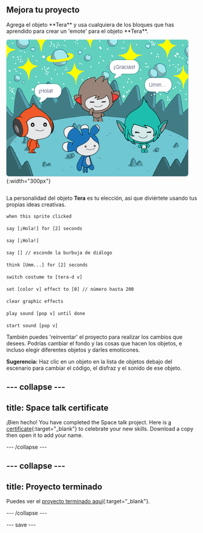 ## Mejora tu proyecto

<div style="display: flex; flex-wrap: wrap">
<div style="flex-basis: 200px; flex-grow: 1; margin-right: 15px;">
Agrega el objeto **Tera** y usa cualquiera de los bloques que has aprendido para crear un 'emote' para el objeto **Tera**.
</div>
<div>

![El objeto Tera en el Escenario.](images/tera-step.png){:width="300px"}

</div>
</div>

La personalidad del objeto **Tera** es tu elección, así que diviértete usando tus propias ideas creativas.

```blocks3
when this sprite clicked

say [¡Hola!] for [2] seconds

say [¡Hola!]

say [] // esconde la burbuja de diálogo

think [Umm...] for [2] seconds

switch costume to [tera-d v]

set [color v] effect to [0] // número hasta 200

clear graphic effects

play sound [pop v] until done

start sound [pop v]
```

También puedes 'reinventar' el proyecto para realizar los cambios que desees. Podrías cambiar el fondo y las cosas que hacen los objetos, e incluso elegir diferentes objetos y darles emoticones.

**Sugerencia:** Haz clic en un objeto en la lista de objetos debajo del escenario para cambiar el código, el disfraz y el sonido de ese objeto.

--- collapse ---
---
title: Space talk certificate
---

¡Bien hecho! You have completed the Space talk project. Here is [a certificate](https://drive.google.com/file/d/18xx4uNIyRSty_2ujHkGDzGwTgfSGC1AF/view?usp=sharing){:target="_blank"} to celebrate your new skills. Download a copy then open it to add your name.

--- /collapse ---

--- collapse ---
---
title: Proyecto terminado
---

Puedes ver el [proyecto terminado aquí](https://scratch.mit.edu/projects/599525747/){:target="_blank"}.

--- /collapse ---

--- save ---
